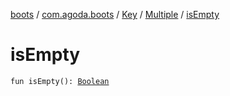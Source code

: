 [boots](../../../index.md) / [com.agoda.boots](../../index.md) / [Key](../index.md) / [Multiple](index.md) / [isEmpty](./is-empty.md)

# isEmpty

`fun isEmpty(): `[`Boolean`](https://kotlinlang.org/api/latest/jvm/stdlib/kotlin/-boolean/index.html)